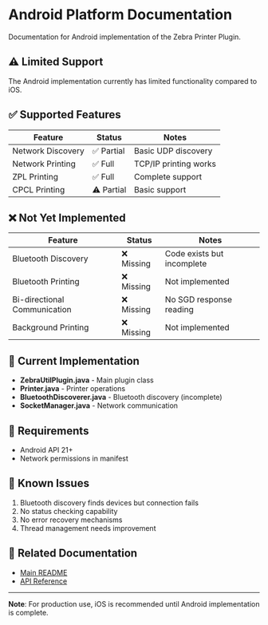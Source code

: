 # Android Platform Documentation

Documentation for Android implementation of the Zebra Printer Plugin.

## ⚠️ Limited Support

The Android implementation currently has limited functionality compared to iOS.

## ✅ Supported Features

| Feature | Status | Notes |
|---------|--------|-------|
| Network Discovery | ✅ Partial | Basic UDP discovery |
| Network Printing | ✅ Full | TCP/IP printing works |
| ZPL Printing | ✅ Full | Complete support |
| CPCL Printing | ⚠️ Partial | Basic support |

## ❌ Not Yet Implemented

| Feature | Status | Notes |
|---------|--------|-------|
| Bluetooth Discovery | ❌ Missing | Code exists but incomplete |
| Bluetooth Printing | ❌ Missing | Not implemented |
| Bi-directional Communication | ❌ Missing | No SGD response reading |
| Background Printing | ❌ Missing | Not implemented |

## 🔧 Current Implementation

- **ZebraUtilPlugin.java** - Main plugin class
- **Printer.java** - Printer operations
- **BluetoothDiscoverer.java** - Bluetooth discovery (incomplete)
- **SocketManager.java** - Network communication

## 📱 Requirements

- Android API 21+
- Network permissions in manifest

## 🚧 Known Issues

1. Bluetooth discovery finds devices but connection fails
2. No status checking capability
3. No error recovery mechanisms
4. Thread management needs improvement

## 🔗 Related Documentation

- [Main README](../../../README.md)
- [API Reference](../../api/README.md)


---

**Note**: For production use, iOS is recommended until Android implementation is complete. 